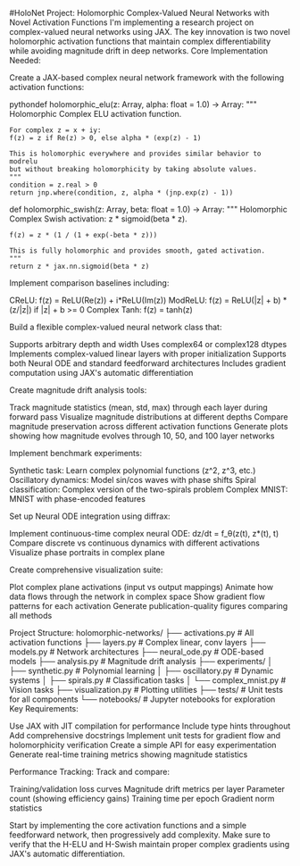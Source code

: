 #HoloNet
Project: Holomorphic Complex-Valued Neural Networks with Novel Activation Functions
I'm implementing a research project on complex-valued neural networks using JAX. The key innovation is two novel holomorphic activation functions that maintain complex differentiability while avoiding magnitude drift in deep networks.
Core Implementation Needed:

Create a JAX-based complex neural network framework with the following activation functions:

pythondef holomorphic_elu(z: Array, alpha: float = 1.0) -> Array:
    """
    Holomorphic Complex ELU activation function.
    
    For complex z = x + iy:
    f(z) = z if Re(z) > 0, else alpha * (exp(z) - 1)
    
    This is holomorphic everywhere and provides similar behavior to modrelu
    but without breaking holomorphicity by taking absolute values.
    """
    condition = z.real > 0
    return jnp.where(condition, z, alpha * (jnp.exp(z) - 1))

def holomorphic_swish(z: Array, beta: float = 1.0) -> Array:
    """
    Holomorphic Complex Swish activation: z * sigmoid(beta * z).
    
    f(z) = z * (1 / (1 + exp(-beta * z)))
    
    This is fully holomorphic and provides smooth, gated activation.
    """
    return z * jax.nn.sigmoid(beta * z)

Implement comparison baselines including:

CReLU: f(z) = ReLU(Re(z)) + i*ReLU(Im(z))
ModReLU: f(z) = ReLU(|z| + b) * (z/|z|) if |z| + b >= 0
Complex Tanh: f(z) = tanh(z)


Build a flexible complex-valued neural network class that:

Supports arbitrary depth and width
Uses complex64 or complex128 dtypes
Implements complex-valued linear layers with proper initialization
Supports both Neural ODE and standard feedforward architectures
Includes gradient computation using JAX's automatic differentiation


Create magnitude drift analysis tools:

Track magnitude statistics (mean, std, max) through each layer during forward pass
Visualize magnitude distributions at different depths
Compare magnitude preservation across different activation functions
Generate plots showing how magnitude evolves through 10, 50, and 100 layer networks


Implement benchmark experiments:

Synthetic task: Learn complex polynomial functions (z^2, z^3, etc.)
Oscillatory dynamics: Model sin/cos waves with phase shifts
Spiral classification: Complex version of the two-spirals problem
Complex MNIST: MNIST with phase-encoded features


Set up Neural ODE integration using diffrax:

Implement continuous-time complex neural ODE: dz/dt = f_θ(z(t), z*(t), t)
Compare discrete vs continuous dynamics with different activations
Visualize phase portraits in complex plane


Create comprehensive visualization suite:

Plot complex plane activations (input vs output mappings)
Animate how data flows through the network in complex space
Show gradient flow patterns for each activation
Generate publication-quality figures comparing all methods



Project Structure:
holomorphic-networks/
├── activations.py          # All activation functions
├── layers.py               # Complex linear, conv layers
├── models.py               # Network architectures
├── neural_ode.py           # ODE-based models
├── analysis.py             # Magnitude drift analysis
├── experiments/
│   ├── synthetic.py        # Polynomial learning
│   ├── oscillatory.py      # Dynamic systems
│   ├── spirals.py          # Classification tasks
│   └── complex_mnist.py    # Vision tasks
├── visualization.py        # Plotting utilities
├── tests/                  # Unit tests for all components
└── notebooks/              # Jupyter notebooks for exploration
Key Requirements:

Use JAX with JIT compilation for performance
Include type hints throughout
Add comprehensive docstrings
Implement unit tests for gradient flow and holomorphicity verification
Create a simple API for easy experimentation
Generate real-time training metrics showing magnitude statistics

Performance Tracking:
Track and compare:

Training/validation loss curves
Magnitude drift metrics per layer
Parameter count (showing efficiency gains)
Training time per epoch
Gradient norm statistics

Start by implementing the core activation functions and a simple feedforward network, then progressively add complexity. Make sure to verify that the H-ELU and H-Swish maintain proper complex gradients using JAX's automatic differentiation.
